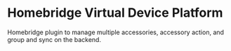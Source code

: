 # Homebridge Virtual Device Platform

Homebridge plugin to manage multiple accessories, accessory action, and group and sync on the backend.
